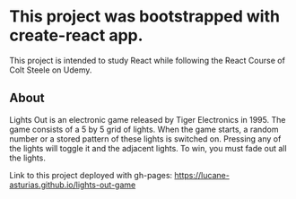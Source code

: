 # This project was bootstrapped with create-react app.

This project is intended to study React while following the React Course of Colt Steele on Udemy.

## About
Lights Out is an electronic game released by Tiger Electronics in 1995. The game consists of a 5 by 5 grid of lights. When the game starts, a random number or a stored pattern of these lights is switched on. Pressing any of the lights will toggle it and the adjacent lights. To win, you must fade out all the lights.

Link to this project deployed with gh-pages:
https://lucane-asturias.github.io/lights-out-game
